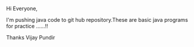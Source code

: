 Hi Everyone,

I'm pushing java code to git hub repository.These are basic java programs for practice ......!!

Thanks
Vijay Pundir 
